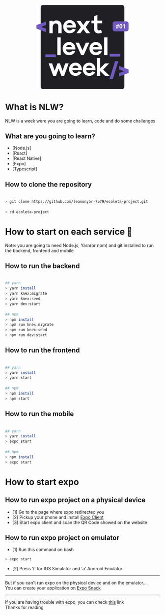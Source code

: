 <div align="center">
  <img src="https://raw.githubusercontent.com/leanonybr-7579/ecoleta-project/master/images-readme/logo.svg" width="300px" />
</div>

# What is NLW?

NLW is a week were you are going to learn, code and do some challenges

## What are you going to learn?

- [Node.js]
- [React]
- [React Native]
- [Expo]
- [Typescript]

## How to clone the repository

```bash

> git clone https://github.com/leanonybr-7579/ecoleta-project.git

> cd ecoleta-project

```
# How to start on each service 🏁

Note: you are going to need Node.js, Yarn(or npm) and git installed to run the backend, frontend and mobile

## How to run the backend

```bash

## yarn
> yarn install
> yarn knex:migrate
> yarn knex:seed
> yarn dev:start

## npm
> npm install
> npm run knex:migrate
> npm run knex:seed
> npm run dev:start

```

## How to run the frontend

```bash

## yarn
> yarn install
> yarn start

## npm
> npm install
> npm start

```

## How to run the mobile

```bash

## yarn
> yarn install
> expo start

## npm
> npm install
> expo start

```

# How to start expo

## How to run expo project on a physical device

- [1] Go to the page where expo redirected you
- [2] Pickup your phone and install [Expo Client](https://expo.io/)
- [3] Start expo client and scan the QR Code showed on the website

## How to run expo project on emulator

- [1] Run this command on bash
```bash 
> expo start
```
- [2] Press 'i' for IOS Simulator and 'a' Android Emulator

<hr />

But if you can't run expo on the physical device and on the emulator...<br/>
You can create your application on [Expo Snack](https://snack.expo.io/)

<hr />

If you are having trouble with expo, you can check [this](https://github.com/Rocketseat/expo-common-issues) link <br/>
Thanks for reading
